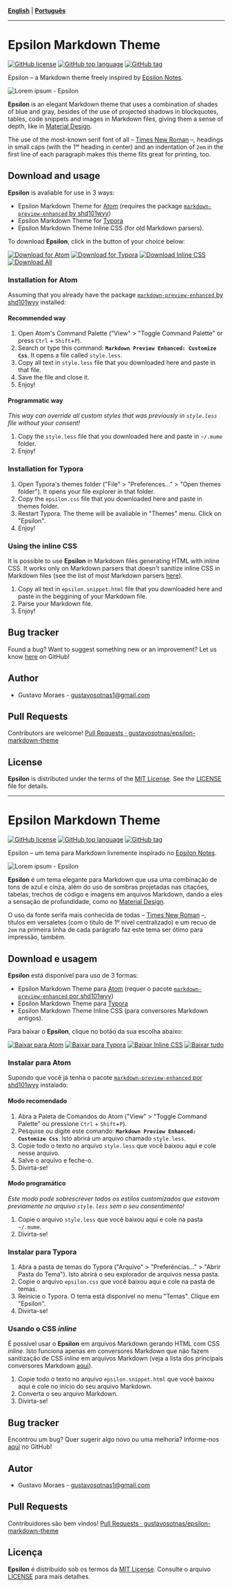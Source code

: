 [**English**](#english) | [**Português**](#português)

----------------

<div id="english"></div>

# Epsilon Markdown Theme

[![GitHub license](https://img.shields.io/github/license/gustavosotnas/epsilon-markdown-theme.svg)](https://github.com/gustavosotnas/epsilon-markdown-theme/blob/master/LICENSE)
[![GitHub top language](https://img.shields.io/github/languages/top/gustavosotnas/epsilon-markdown-theme.svg?colorB=563d7c)](https://github.com/gustavosotnas/epsilon-markdown-theme/tree/master/src)
[![GitHub tag](https://img.shields.io/github/tag/gustavosotnas/epsilon-markdown-theme.svg?label=version)](https://github.com/gustavosotnas/epsilon-markdown-theme/releases)

Epsilon – a Markdown theme freely inspired by [Epsilon Notes](http://epsilonexpert.com).

![Lorem ipsum - Epsilon](https://raw.githubusercontent.com/wiki/gustavosotnas/epsilon-markdown-theme/lorem-ipsum-epsilon.png)

**Epsilon** is an elegant Markdown theme that uses a combination of shades of blue and gray, besides of the use of projected shadows in blockquotes, tables, code snippets and images in Markdown files, giving them a sense of depth, like in [Material Design](https://material.io/guidelines).

The use of the most-known serif font of all – [Times New Roman](https://en.wikipedia.org/wiki/Times_New_Roman) –, headings in small caps (with the 1ˢᵗ heading in center) and an indentation of `2em` in the first line of each paragraph makes this theme fits great for printing, too.

## Download and usage

**Epsilon** is avaliable for use in 3 ways:

* Epsilon Markdown Theme for [Atom](https://atom.io) (requires the package [`markdown-preview-enhanced` by shd101wyy](https://shd101wyy.github.io/markdown-preview-enhanced))
* Epsilon Markdown Theme for [Typora](https://typora.io)
* Epsilon Markdown Theme Inline CSS (for old Markdown parsers).

To download **Epsilon**, click in the button of your choice below:

[![Download for Atom](http://dabuttonfactory.com/button.png?t=DOWNLOAD%20FOR%20ATOM&f=Roboto-Bold&ts=14&tc=fff&hp=16&vp=8&c=2&bgt=unicolored&bgc=009688&shs=2&shc=eee&sho=s)](https://raw.githubusercontent.com/gustavosotnas/epsilon-markdown-theme/master/src/markdown-preview-enhanced/style.less) [![Download for Typora](http://dabuttonfactory.com/button.png?t=DOWNLOAD%20FOR%20TYPORA&f=Roboto-Bold&ts=14&tc=fff&hp=16&vp=8&c=2&bgt=unicolored&bgc=009688&shs=2&shc=eee&sho=s)](https://raw.githubusercontent.com/gustavosotnas/epsilon-markdown-theme/master/src/typora/epsilon.css) [![Download Inline CSS](http://dabuttonfactory.com/button.png?t=DOWNLOAD%20INLINE%20CSS&f=Roboto-Bold&ts=14&tc=fff&hp=16&vp=8&c=2&bgt=unicolored&bgc=009688&shs=2&shc=eee&sho=s)](https://raw.githubusercontent.com/gustavosotnas/epsilon-markdown-theme/master/src/inline-css/epsilon.html) [![Download All](http://dabuttonfactory.com/button.png?t=DOWNLOAD%20ALL&f=Roboto-Bold&ts=14&tc=fff&hp=16&vp=8&c=2&bgt=unicolored&bgc=455A64&shs=2&shc=eee&sho=s)](https://github.com/gustavosotnas/epsilon-markdown-theme/archive/master.zip)

### Installation for Atom

Assuming that you already have the package [`markdown-preview-enhanced` by shd101wyy](https://shd101wyy.github.io/markdown-preview-enhanced) installed:

#### Recommended way

1. Open Atom's Command Palette ("View" > "Toggle Command Palette" or press `Ctrl` + `Shift`+`P`).
2. Search or type this command: **`Markdown Preview Enhanced: Customize Css`**. It opens a file called `style.less`.
3. Copy all text in  `style.less` file that you downloaded here and paste in that file.
4. Save the file and close it.
5. Enjoy!

#### Programmatic way

_This way can override all custom styles that was previously in `style.less` file without your consent!_

1. Copy the `style.less` file that you downloaded here and paste in `~/.mume` folder.
2. Enjoy!

### Installation for Typora

1. Open Typora's themes folder ("File" > "Preferences..." > "Open themes folder"). It opens your file explorer in that folder.
2. Copy the `epsilon.css` file that you downloaded here and paste in themes folder.
3. Restart Typora. The theme will be avaliable in "Themes" menu. Click on "Epsilon".
4. Enjoy!

### Using the inline CSS

It is possible to use **Epsilon** in Markdown files generating HTML with inline CSS. It works only on Markdown parsers that doesn't sanitize inline CSS in Markdown files (see the list of most Markdown parsers [here](https://www.w3.org/community/markdown/wiki/MarkdownImplementations)).

1. Copy all text in `epsilon.snippet.html` file that you downloaded here and paste in the beggining of your Markdown file.
2. Parse your Markdown file.
3. Enjoy!

## Bug tracker

Found a bug? Want to suggest something new or an improvement? Let us know [here](https://github.com/gustavosotnas/epsilon-markdown-theme/issues) on GitHub!

## Author

* Gustavo Moraes - <gustavosotnas1@gmail.com>

## Pull Requests

Contributors are welcome! [Pull Requests · gustavosotnas/epsilon-markdown-theme](https://github.com/gustavosotnas/epsilon-markdown-theme/pulls)

## License

**Epsilon** is distributed under the terms of the [MIT License](https://mit-license.org). See the [LICENSE](./LICENSE) file for details.

--------

<div id="português"></div>

# Epsilon Markdown Theme

[![GitHub license](https://img.shields.io/github/license/gustavosotnas/epsilon-markdown-theme.svg)](https://github.com/gustavosotnas/epsilon-markdown-theme/blob/master/LICENSE)
[![GitHub top language](https://img.shields.io/github/languages/top/gustavosotnas/epsilon-markdown-theme.svg?colorB=563d7c)](https://github.com/gustavosotnas/epsilon-markdown-theme/tree/master/src)
[![GitHub tag](https://img.shields.io/github/tag/gustavosotnas/epsilon-markdown-theme.svg?label=version)](https://github.com/gustavosotnas/epsilon-markdown-theme/releases)

Epsilon – um tema para Markdown livremente inspirado no [Epsilon Notes](http://epsilonexpert.com).

![Lorem ipsum - Epsilon](https://raw.githubusercontent.com/wiki/gustavosotnas/epsilon-markdown-theme/lorem-ipsum-epsilon.png)

**Epsilon** é um tema elegante para Markdown que usa uma combinação de tons de azul e cinza, além do uso de sombras projetadas nas citações, tabelas, trechos de código e imagens em arquivos Markdown, dando a eles a sensação de profundidade, como no [Material Design](https://material.io/guidelines).

O uso da fonte serifa mais conhecida de todas – [Times New Roman](https://pt.wikipedia.org/wiki/Times_New_Roman) –, títulos em versaletes (com o título de 1º nível centralizado) e um recuo de `2em` na primeira linha de cada parágrafo faz este tema ser ótimo para impressão, também.

## Download e usagem

**Epsilon** está disponível para uso de 3 formas:

* Epsilon Markdown Theme para [Atom](https://atom.io) (requer o pacote [`markdown-preview-enhanced` por shd101wyy](https://shd101wyy.github.io/markdown-preview-enhanced))
* Epsilon Markdown Theme para [Typora](https://typora.io)
* Epsilon Markdown Theme Inline CSS (para conversores Markdown antigos).

Para baixar o **Epsilon**, clique no botão da sua escolha abaixo:

[![Baixar para Atom](http://dabuttonfactory.com/button.png?t=BAIXAR%20PARA%20ATOM&f=Roboto-Bold&ts=14&tc=fff&hp=16&vp=8&c=2&bgt=unicolored&bgc=009688&shs=2&shc=eee&sho=s)](https://raw.githubusercontent.com/gustavosotnas/epsilon-markdown-theme/master/src/markdown-preview-enhanced/style.less) [![Baixar para Typora](http://dabuttonfactory.com/button.png?t=BAIXAR%20PARA%20TYPORA&f=Roboto-Bold&ts=14&tc=fff&hp=16&vp=8&c=2&bgt=unicolored&bgc=009688&shs=2&shc=eee&sho=s)](https://raw.githubusercontent.com/gustavosotnas/epsilon-markdown-theme/master/src/typora/epsilon.css) [![Baixar Inline CSS](http://dabuttonfactory.com/button.png?t=BAIXAR%20INLINE%20CSS&f=Roboto-Bold&ts=14&tc=fff&hp=16&vp=8&c=2&bgt=unicolored&bgc=009688&shs=2&shc=eee&sho=s)](https://raw.githubusercontent.com/gustavosotnas/epsilon-markdown-theme/master/src/inline-css/epsilon.html) [![Baixar tudo](http://dabuttonfactory.com/button.png?t=BAIXAR%20TUDO&f=Roboto-Bold&ts=14&tc=fff&hp=16&vp=8&c=2&bgt=unicolored&bgc=455A64&shs=2&shc=eee&sho=s)](https://github.com/gustavosotnas/epsilon-markdown-theme/archive/master.zip)

### Instalar para Atom

Supondo que você já tenha o pacote [`markdown-preview-enhanced` por shd101wyy](https://shd101wyy.github.io/markdown-preview-enhanced) instalado:

#### Modo recomendado

1. Abra a Paleta de Comandos do Atom ("View" > "Toggle Command Palette" ou pressione `Ctrl` + `Shift`+`P`).
2. Pesquise ou digite este comando: **`Markdown Preview Enhanced: Customize Css`**. Isto abrirá um arquivo chamado `style.less`.
3. Copie todo o texto no arquivo `style.less` que você baixou aqui e cole nesse arquivo.
4. Salve o arquivo e feche-o.
5. Divirta-se!

#### Modo programático

_Este modo pode sobrescrever todos os estilos customizados que estavam previamente no arquivo `style.less` sem o seu consentimento!_

1. Copie o arquivo `style.less` que você baixou aqui e cole na pasta `~/.mume`.
2. Divirta-se!

### Instalar para Typora

1. Abra a pasta de temas do Typora ("Arquivo" > "Preferências..." > "Abrir Pasta do Tema"). Isto abrirá o seu explorador de arquivos nessa pasta.
2. Copie o arquivo `epsilon.css` que você baixou aqui e cole na pasta de temas.
3. Reinicie o Typora. O tema está disponível no menu "Temas". Clique em "Epsilon".
4. Divirta-se!

### Usando o CSS _inline_

É possível usar o **Epsilon** em arquivos Markdown gerando HTML com CSS _inline_. Isto funciona apenas em conversores Markdown que não fazem sanitização de CSS _inline_ em arquivos Markdown (veja a lista dos principais conversores Markdown [aqui](https://www.w3.org/community/markdown/wiki/MarkdownImplementations)).

1. Copie todo o texto no arquivo `epsilon.snippet.html` que você baixou aqui e cole no início do seu arquivo Markdown.
2. Converta o seu arquivo Markdown.
3. Divirta-se!

## Bug tracker

Encontrou um bug? Quer sugerir algo novo ou uma melhoria? Informe-nos [aqui](https://github.com/gustavosotnas/epsilon-markdown-theme/issues) no GitHub!

## Autor

* Gustavo Moraes - <gustavosotnas1@gmail.com>

## Pull Requests

Contribuidores são bem vindos! [Pull Requests · gustavosotnas/epsilon-markdown-theme](https://github.com/gustavosotnas/epsilon-markdown-theme/pulls)

## Licença

**Epsilon** é distribuído sob os termos da [MIT License](https://mit-license.org). Consulte o arquivo [LICENSE](./LICENSE) para mais detalhes.